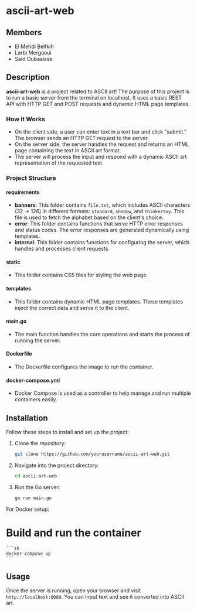 # ascii-art-web

## Members
- El Mehdi Belfkih
- Larbi Mergaoui
- Said Oubaaisse

## Description

**ascii-art-web** is a project related to ASCII art! The purpose of this project is to run a basic server from the terminal on localhost. It uses a basic REST API with HTTP GET and POST requests and dynamic HTML page templates.

### How it Works
- On the client side, a user can enter text in a text bar and click "submit." The browser sends an HTTP GET request to the server.
- On the server side, the server handles the request and returns an HTML page containing the text in ASCII art format.
- The server will process the input and respond with a dynamic ASCII art representation of the requested text.

### Project Structure

#### requirements
- **banners**: This folder contains `file.txt`, which includes ASCII characters (32 -> 126) in different formats: `standard`, `shadow`, and `thinkertoy`. This file is used to fetch the alphabet based on the client's choice.
- **error**: This folder contains functions that serve HTTP error responses and status codes. The error responses are generated dynamically using templates.
- **internal**: This folder contains functions for configuring the server, which handles and processes client requests.

#### static
- This folder contains CSS files for styling the web page.

#### templates
- This folder contains dynamic HTML page templates. These templates inject the correct data and serve it to the client.

#### main.go
- The main function handles the core operations and starts the process of running the server.

#### Dockerfile
- The Dockerfile configures the image to run the container.

#### docker-compose.yml
- Docker Compose is used as a controller to help manage and run multiple containers easily.

## Installation

Follow these steps to install and set up the project:

1. Clone the repository:
    ```sh
    git clone https://github.com/yourusername/ascii-art-web.git
    ```

2. Navigate into the project directory:
    ```sh
    cd ascii-art-web
    ```
3. Run the Go server:
    ```sh
    go run main.go
    ```
For Docker setup:

# Build and run the container
    ```sh
    docker-compose up
    ```
## Usage

Once the server is running, open your browser and visit `http://localhost:8080`. You can input text and see it converted into ASCII art.
